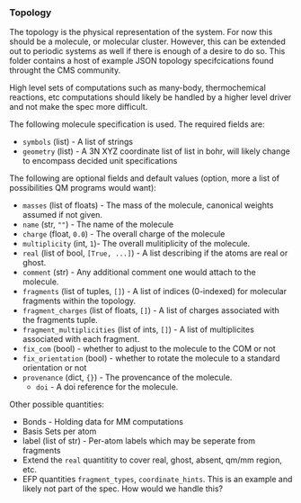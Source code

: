 ### Topology

The topology is the physical representation of the system. For now this should
be a molecule, or molecular cluster. However, this can be extended out to
periodic systems as well if there is enough of a desire to do so. This folder
contains a host of example JSON topology specifcications found throught the CMS community.

High level sets of computations such as many-body, thermochemical reactions, etc computations
should likely be handled by a higher level driver and not make the spec more difficult.

The following molecule specification is used. The required fields are:

  - `symbols` (list) - A list of strings
  - `geometry` (list) - A 3N XYZ coordinate list of list in bohr, will likely change to encompass decided unit specifications

The following are optional fields and default values (option, more a list of possibilities QM programs would want):

  - `masses` (list of floats) - The mass of the molecule, canonical weights assumed if not given.
  - `name` (str, `""`) - The name of the molecule
  - `charge` (float, `0.0`) - The overall charge of the molecule
  - `multiplicity` (int, `1`)- The overall mulitiplicity of the molecule.
  - `real` (list of bool, `[True, ...]`) - A list describing if the atoms are real or ghost.
  - `comment` (str) - Any additional comment one would attach to the molecule.
  - `fragments` (list of tuples, `[]`) - A list of indices (0-indexed) for molecular fragments within the topology.
  - `fragment_charges` (list of floats, `[]`) - A list of charges associated with the fragments tuple.
  - `fragment_multiplicities` (list of ints, `[]`) - A list of multiplicites associated with each fragment.
  - `fix_com` (bool) - whether to adjust to the molecule to the COM or not
  - `fix_orientation` (bool) - whether to rotate the molecule to a standard orientation or not
  - `provenance` (dict, `{}`) - The provencance of the molecule.
    - `doi` - A doi reference for the molecule.

Other possible quantities:
  - Bonds - Holding data for MM computations
  - Basis Sets per atom
  - label (list of str) - Per-atom labels which may be seperate from fragments
  - Extend the `real` quantitity to cover real, ghost, absent, qm/mm region, etc.
  - EFP quantities `fragment_types`, `coordinate_hints`. This is an example and likely not part of the spec. How would we handle this?
